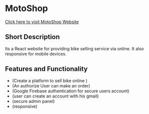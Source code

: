 # MotoShop
[Click here to visit MotoShop Website](https://motoshop-shahin.netlify.app/)

## Short Description

Its a React website for providing bike selling service via online. It also responsive for mobile devices.

## Features and Functionality
  - (Create a platform to sell bike online )
  - (An authorize User can make an order)
  - (Google Firebase authentication for secure users account)
  - (user can create an account with his gmail)
  - (secure admin panel)
  - (responsive)
  